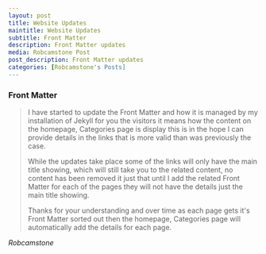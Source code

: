 ```yaml
---
layout: post
title: Website Updates
maintitle: Website Updates
subtitle: Front Matter
description: Front Matter updates
media: Robcamstone Post
post_description: Front Matter updates
categories: [Robcamstone's Posts]
---
```


### Front Matter
> I have started to update the Front Matter and how it is managed by my installation of Jekyll for you the visitors it means how the content on the homepage, Categories page is display this is in the hope I can provide details in the links that is more valid than was previously the case.
>
> While the updates take place some of the links will only have the main title showing, which will still take you to the related content, no content has been removed it just that until I add the related Front Matter for each of the pages they will not have the details just the main title showing.
>
> Thanks for your understanding and over time as each page gets it's Front Matter sorted out then the homepage, Categories page will automatically add the details for each page.

<cite>Robcamstone</cite>


